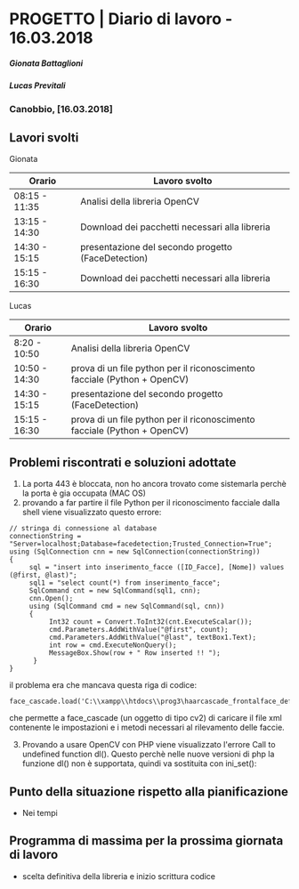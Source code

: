 # PROGETTO | Diario di lavoro - 16.03.2018
##### Gionata Battaglioni
##### Lucas Previtali
### Canobbio, [16.03.2018]

## Lavori svolti
Gionata

|Orario        |Lavoro svolto                 |
|--------------|------------------------------|
|08:15 - 11:35 |Analisi della libreria OpenCV|               
|13:15 - 14:30 |Download dei pacchetti necessari alla libreria|
|14:30 - 15:15 |presentazione del secondo progetto (FaceDetection)|
|15:15 - 16:30 |Download dei pacchetti necessari alla libreria|


Lucas

|Orario        |Lavoro svolto                 |
|--------------|------------------------------|
|8:20 - 10:50 |Analisi della libreria OpenCV|      
|10:50 - 14:30 |prova di un file python per il riconoscimento facciale (Python + OpenCV)|
|14:30 - 15:15 |presentazione del secondo progetto (FaceDetection)|
|15:15 - 16:30 |prova di un file python per il riconoscimento facciale (Python + OpenCV)|



##  Problemi riscontrati e soluzioni adottate
1. La porta 443 è bloccata, non ho ancora trovato come sistemarla perchè la porta è gia occupata (MAC OS)
2. provando a far partire il file Python per il riconoscimento facciale dalla shell viene visualizzato questo errore:
~~~
// stringa di connessione al database
connectionString = "Server=localhost;Database=facedetection;Trusted_Connection=True";
using (SqlConnection cnn = new SqlConnection(connectionString))
{
     sql = "insert into inserimento_facce ([ID_Facce], [Nome]) values (@first, @last)";
     sql1 = "select count(*) from inserimento_facce";
     SqlCommand cnt = new SqlCommand(sql1, cnn);
     cnn.Open();
     using (SqlCommand cmd = new SqlCommand(sql, cnn))
     {
          Int32 count = Convert.ToInt32(cnt.ExecuteScalar());
          cmd.Parameters.AddWithValue("@first", count);
          cmd.Parameters.AddWithValue("@last", textBox1.Text);
          int row = cmd.ExecuteNonQuery();
          MessageBox.Show(row + " Row inserted !! ");
      }
}
~~~
il problema era che mancava questa riga di codice:
~~~
face_cascade.load('C:\\xampp\\htdocs\\prog3\haarcascade_frontalface_default.xml');
~~~
che permette a face_cascade (un oggetto di tipo cv2) di caricare il file xml contenente le impostazioni e i metodi necessari al rilevamento delle faccie.

3. Provando a usare OpenCV con PHP viene visualizzato l'errore Call to undefined function dl(). 
Questo perchè nelle nuove versioni di php la funzione dl() non è supportata, quindi va sostituita con ini_set():
 
##  Punto della situazione rispetto alla pianificazione
- Nei tempi

## Programma di massima per la prossima giornata di lavoro
- scelta definitiva della libreria e inizio scrittura codice
